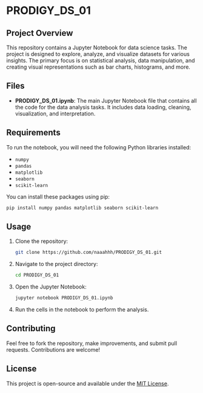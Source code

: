 # PRODIGY_DS_01


## Project Overview

This repository contains a Jupyter Notebook for data science tasks. The project is designed to explore, analyze, and visualize datasets for various insights. The primary focus is on statistical analysis, data manipulation, and creating visual representations such as bar charts, histograms, and more.

## Files

- **PRODIGY_DS_01.ipynb**: The main Jupyter Notebook file that contains all the code for the data analysis tasks. It includes data loading, cleaning, visualization, and interpretation.

## Requirements

To run the notebook, you will need the following Python libraries installed:

- `numpy`
- `pandas`
- `matplotlib`
- `seaborn`
- `scikit-learn` 

You can install these packages using pip:

```bash
pip install numpy pandas matplotlib seaborn scikit-learn
```

## Usage

1. Clone the repository:

   ```bash
   git clone https://github.com/naaahhh/PRODIGY_DS_01.git
   ```

2. Navigate to the project directory:

   ```bash
   cd PRODIGY_DS_01
   ```

3. Open the Jupyter Notebook:

   ```bash
   jupyter notebook PRODIGY_DS_01.ipynb
   ```

4. Run the cells in the notebook to perform the analysis.

## Contributing

Feel free to fork the repository, make improvements, and submit pull requests. Contributions are welcome!

## License

This project is open-source and available under the [MIT License](LICENSE).

